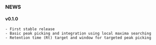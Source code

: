 ### NEWS

#### v0.1.0
    - First stable release
    - Basic peak picking and integration using local maxima searching
    - Retention time (Rt) target and window for targeted peak picking
 
